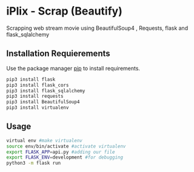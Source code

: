 # iPlix - Scrap (Beautify)


Scrapping web stream movie using BeautifulSoup4 , Requests, flask and flask_sqlalchemy

## Installation Requierements

Use the package manager [pip](https://pip.pypa.io/en/stable/) to install requirements.

```bash
pip3 install flask
pip3 install flask_cors
pip3 install flask_sqlalchemy
pip3 install requests
pip3 install BeautifulSoup4
pip3 install virtualenv
```

## Usage

```bash
virtual env #make virtualenv
source env/bin/activate #activate virtualenv
export FLASK_APP=api.py #adding our file
export FLASK_ENV=development #for debugging
python3 -m flask run
```
